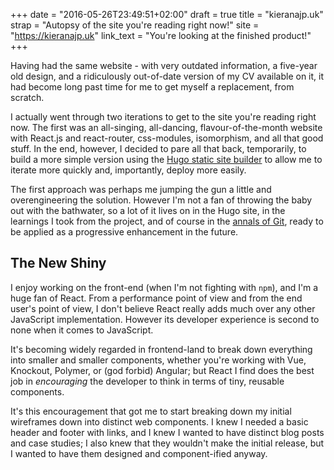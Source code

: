 +++
date  = "2016-05-26T23:49:51+02:00"
draft = true
title = "kieranajp.uk"
strap = "Autopsy of the site you're reading right now!"
site  = "https://kieranajp.uk"
link_text = "You're looking at the finished product!"
+++

Having had the same website - with very outdated information, a five-year old design, and a ridiculously out-of-date version of my CV available on it, it had become long past time for me to get myself a replacement, from scratch.

I actually went through two iterations to get to the site you're reading right now. The first was an all-singing, all-dancing, flavour-of-the-month website with React.js and react-router, css-modules, isomorphism, and all that good stuff. In the end, however, I decided to pare all that back, temporarily, to build a more simple version using the [Hugo static site builder](https://gohugo.io) to allow me to iterate more quickly and, importantly, deploy more easily.

The first approach was perhaps me jumping the gun a little and overengineering the solution. However I'm not a fan of throwing the baby out with the bathwater, so a lot of it lives on in the Hugo site, in the learnings I took from the project, and of course in the [annals of Git](https://github.com/kieranajp/websitev3), ready to be applied as a progressive enhancement in the future.

## The New Shiny

I enjoy working on the front-end (when I'm not fighting with `npm`), and I'm a huge fan of React. From a performance point of view and from the end user's point of view, I don't believe React really adds much over any other JavaScript implementation. However its developer experience is second to none when it comes to JavaScript. 

It's becoming widely regarded in frontend-land to break down everything into smaller and smaller components, whether you're working with Vue, Knockout, Polymer, or (god forbid) Angular; but React I find does the best job in _encouraging_ the developer to think in terms of tiny, reusable components. 

It's this encouragement that got me to start breaking down my initial wireframes down into distinct web components. I knew I needed a basic header and footer with links, and I knew I wanted to have distinct blog posts and case studies; I also knew that they wouldn't make the initial release, but I wanted to have them designed and component-ified anyway. 